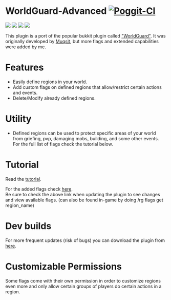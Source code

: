 # WorldGuard-Advanced [![Poggit-CI](https://poggit.pmmp.io/ci.badge/Chalapa13/WorldGuard/WorldGuard)](https://poggit.pmmp.io/ci/Chalapa13/WorldGuard/WorldGuard)

[![](https://poggit.pmmp.io/shield.state/WorldGuard-Advanced)](https://poggit.pmmp.io/p/WorldGuard-Advanced)
<a href="https://poggit.pmmp.io/p/WorldGuard-Advanced"><img src="https://poggit.pmmp.io/shield.state/WorldGuard-Advanced"></a>
[![](https://poggit.pmmp.io/shield.api/WorldGuard-Advanced)](https://poggit.pmmp.io/p/WorldGuard-Advanced)
<a href="https://poggit.pmmp.io/p/WorldGuard-Advanced"><img src="https://poggit.pmmp.io/shield.api/WorldGuard-Advanced"></a>

This plugin is a port of the popular bukkit plugin called ["WorldGuard"](https://dev.bukkit.org/projects/worldguard). It was originally developed by [Muqsit](https://github.com/Muqsit), but more flags and extended capabilities were added by me.

# Features
- Easily define regions in your world.
- Add custom flags on defined regions that allow/restrict certain actions and events.
- Delete/Modify already defined regions.

# Utility
- Defined regions can be used to protect specific areas of your world from griefing, pvp, damaging mobs, building, and some other events.  
For the full list of flags check the tutorial below.

# Tutorial
Read the [tutorial](https://github.com/Chalapa13/WorldGuard/wiki/Tutorial).  

For the added flags check [here](https://github.com/Chalapa13/WorldGuard).  
Be sure to check the above link when updating the plugin to see changes and view available flags. (can also be found in-game by doing /rg flags get region_name)

# Dev builds
For more frequent updates (risk of bugs) you can download the plugin from [here](https://poggit.pmmp.io/ci/Chalapa13/WorldGuard/WorldGuard).

# Customizable Permissions
Some flags come with their own permission in order to customize regions even more and only allow certain groups of players do certain actions in a region.